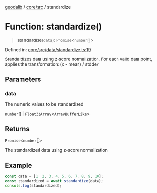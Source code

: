 [geodalib](../../../modules.md) / [core/src](../index.md) / standardize

# Function: standardize()

> **standardize**(`data`): `Promise`\<`number`[]\>

Defined in: [core/src/data/standardize.ts:19](https://github.com/GeoDaCenter/geoda-lib/blob/fd732718ef3d9fb5e87d0aa5ef9ee659a7cf3f31/js/packages/core/src/data/standardize.ts#L19)

Standardizes data using z-score normalization.
For each valid data point, applies the transformation: (x - mean) / stddev

## Parameters

### data

The numeric values to be standardized

`number`[] | `Float32Array`\<`ArrayBufferLike`\>

## Returns

`Promise`\<`number`[]\>

The standardized data using z-score normalization

## Example

```ts
const data = [1, 2, 3, 4, 5, 6, 7, 8, 9, 10];
const standardized = await standardize(data);
console.log(standardized);
```
